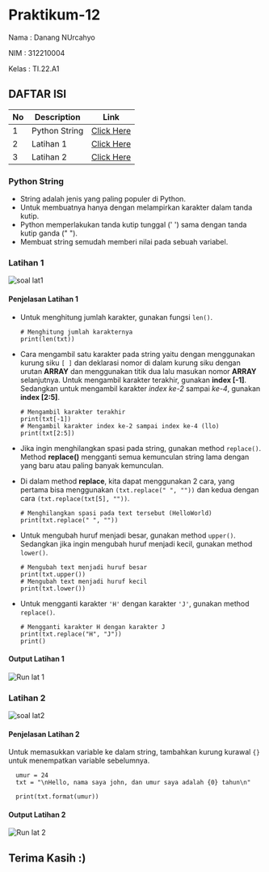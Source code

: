 # Praktikum-12

Nama  : Danang NUrcahyo

NIM   : 312210004

Kelas : TI.22.A1

## DAFTAR ISI <br>
| No | Description | Link |
|-----|------|-----|
|1|Python String|[Click Here](#Python-String)|
|2|Latihan 1|[Click Here](#Latihan-1)|
|3|Latihan 2|[Click Here](#Latihan-2)|

### Python String
- String adalah jenis yang paling populer di Python.
- Untuk membuatnya hanya dengan melampirkan karakter dalam tanda kutip.
- Python memperlakukan tanda kutip tunggal (' ') sama dengan tanda kutip ganda (" ").
- Membuat string semudah memberi nilai pada sebuah variabel.

### Latihan 1

![soal lat1](https://user-images.githubusercontent.com/115678171/209813077-7ea7ff90-ee80-4a78-b8af-a2fd5c911f90.png)

#### Penjelasan Latihan 1
- Untuk menghitung jumlah karakter, gunakan fungsi `len()`.

      # Menghitung jumlah karakternya
      print(len(txt))
      
- Cara mengambil satu karakter pada string yaitu dengan menggunakan kurung siku `[ ]` dan deklarasi nomor di dalam kurung siku dengan urutan **ARRAY** dan menggunakan titik dua lalu masukan nomor **ARRAY** selanjutnya.
Untuk mengambil karakter terakhir, gunakan **index [-1]**. Sedangkan untuk mengambil karakter *index ke-2* sampai *ke-4*, gunakan **index [2:5]**.

      # Mengambil karakter terakhir
      print(txt[-1])
      # Mengambil karakter index ke-2 sampai index ke-4 (llo)
      print(txt[2:5])
      
- Jika ingin menghilangkan spasi pada string, gunakan method `replace()`. Method **replace()** mengganti semua kemunculan string lama dengan yang baru atau paling banyak kemunculan.
- Di dalam method **replace**, kita dapat menggunakan 2 cara, yang pertama bisa menggunakan `(txt.replace(" ", ""))` dan kedua dengan cara `(txt.replace(txt[5], ""))`.

      # Menghilangkan spasi pada text tersebut (HelloWorld)
      print(txt.replace(" ", ""))
      
- Untuk mengubah huruf menjadi besar, gunakan method `upper()`. Sedangkan jika ingin mengubah huruf menjadi kecil, gunakan method `lower()`.

      # Mengubah text menjadi huruf besar
      print(txt.upper())
      # Mengubah text menjadi huruf kecil
      print(txt.lower())
      
- Untuk mengganti karakter `'H'` dengan karakter `'J'`, gunakan method `replace()`.

      # Mengganti karakter H dengan karakter J
      print(txt.replace("H", "J"))
      print()
      
#### Output Latihan 1

![Run lat 1](https://user-images.githubusercontent.com/115677839/209825153-fc75ee75-a35f-41bf-9380-a3efa678f7b0.png)

### Latihan 2

![soal lat2](https://user-images.githubusercontent.com/115678171/209813244-a47276a6-ec86-4541-abd0-3794dbcf1bae.png)

#### Penjelasan Latihan 2
Untuk memasukkan variable ke dalam string, tambahkan kurung kurawal `{}` untuk menempatkan variable sebelumnya.

      umur = 24
      txt = "\nHello, nama saya john, dan umur saya adalah {0} tahun\n"

      print(txt.format(umur))
      
#### Output Latihan 2

![Run lat 2](https://user-images.githubusercontent.com/115677839/209825193-f9001bb2-21f9-41ff-85cb-640b1f96a1f0.png)



## Terima Kasih :)

